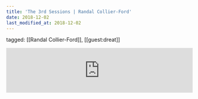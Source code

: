 ```yaml
---
title: 'The 3rd Sessions | Randal Collier-Ford'
date: 2018-12-02
last_modified_at: 2018-12-02
---
```

tagged: [[Randal Collier-Ford]], [[guest:dreat]]
<iframe allowtransparency="true" class="bandcamp_audio_player" frameborder="0" height="120" src="https://bandcamp.com/EmbeddedPlayer/size=medium/bgcol=ffffff/linkcol=0687f5/notracklist=true/transparent=true/album=810406102/" width="500"></iframe>